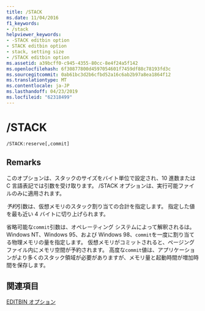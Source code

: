 ```yaml
---
title: /STACK
ms.date: 11/04/2016
f1_keywords:
- /stack
helpviewer_keywords:
- -STACK editbin option
- STACK editbin option
- stack, setting size
- /STACK editbin option
ms.assetid: a39bcff0-c945-4355-80cc-8e4f24a5f142
ms.openlocfilehash: 6f30877800d4597054601f7459df88c78193fd3c
ms.sourcegitcommit: 0ab61bc3d2b6cfbd52a16c6ab2b97a8ea1864f12
ms.translationtype: MT
ms.contentlocale: ja-JP
ms.lasthandoff: 04/23/2019
ms.locfileid: "62318499"
---
```

# <a name="stack"></a>/STACK

```
/STACK:reserve[,commit]
```

## <a name="remarks"></a>Remarks

このオプションは、スタックのサイズをバイト単位で設定され、10 進数または C 言語表記では引数を受け取ります。 /STACK オプションは、実行可能ファイルのみに適用されます。

*予約*引数は、仮想メモリのスタック割り当ての合計を指定します。 指定した値を最も近い 4 バイトに切り上げられます。

省略可能な`commit`引数は、オペレーティング システムによって解釈されるは。 Windows NT、Windows 95、および Windows 98、`commit`を一度に割り当てる物理メモリの量を指定します。 仮想メモリがコミットされると、ページング ファイル内にメモリ空間が予約されます。 高度な`commit`値は、アプリケーションがより多くのスタック領域が必要がありますが、メモリ量と起動時間が増加時間を保存します。

## <a name="see-also"></a>関連項目

[EDITBIN オプション](editbin-options.md)
